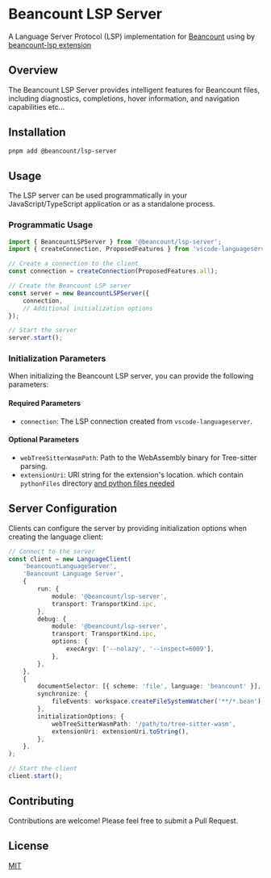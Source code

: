 # Beancount LSP Server

A Language Server Protocol (LSP) implementation for [Beancount](https://beancount.github.io/) using by [beancount-lsp extension](https://marketplace.visualstudio.com/items?itemName=fengkx.beancount-lsp-client)

## Overview

The Beancount LSP Server provides intelligent features for Beancount files, including diagnostics, completions, hover information, and navigation capabilities etc...

## Installation

```bash
pnpm add @beancount/lsp-server
```

## Usage

The LSP server can be used programmatically in your JavaScript/TypeScript application or as a standalone process.

### Programmatic Usage

```typescript
import { BeancountLSPServer } from '@beancount/lsp-server';
import { createConnection, ProposedFeatures } from 'vscode-languageserver/node';

// Create a connection to the client
const connection = createConnection(ProposedFeatures.all);

// Create the Beancount LSP server
const server = new BeancountLSPServer({
	connection,
	// Additional initialization options
});

// Start the server
server.start();
```

### Initialization Parameters

When initializing the Beancount LSP server, you can provide the following parameters:

#### Required Parameters

- `connection`: The LSP connection created from `vscode-languageserver`.

#### Optional Parameters

- `webTreeSitterWasmPath`: Path to the WebAssembly binary for Tree-sitter parsing.
- `extensionUri`: URI string for the extension's location. which contain `pythonFiles` directory [and python files needed](https://github.com/fengkx/beancount-lsp/tree/master/packages/lsp-client/pythonFiles)

## Server Configuration

Clients can configure the server by providing initialization options when creating the language client:

```typescript
// Connect to the server
const client = new LanguageClient(
	'beancountLanguageServer',
	'Beancount Language Server',
	{
		run: {
			module: '@beancount/lsp-server',
			transport: TransportKind.ipc,
		},
		debug: {
			module: '@beancount/lsp-server',
			transport: TransportKind.ipc,
			options: {
				execArgv: ['--nolazy', '--inspect=6009'],
			},
		},
	},
	{
		documentSelector: [{ scheme: 'file', language: 'beancount' }],
		synchronize: {
			fileEvents: workspace.createFileSystemWatcher('**/*.bean'),
		},
		initializationOptions: {
			webTreeSitterWasmPath: '/path/to/tree-sitter-wasm',
			extensionUri: extensionUri.toString(),
		},
	},
);

// Start the client
client.start();
```

## Contributing

Contributions are welcome! Please feel free to submit a Pull Request.

## License

[MIT](LICENSE)
